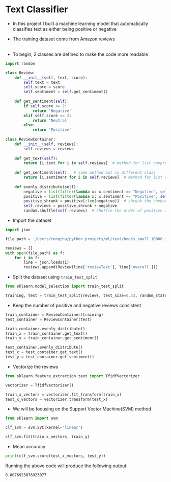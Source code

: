# Text Classifier
- In this project I built a machine learning model that automatically classifies text as either being positive or negative<br>
- The training dataset come from Amazon reviews<br><br>

- To begin, 2 classes are defined to make the code more readable
```python
import random

class Review:
    def __init__(self, text, score):
        self.text = text
        self.score = score
        self.sentiment = self.get_sentiment()
    
    def get_sentiment(self):
        if self.score <= 2:
            return 'Negative'
        elif self.score == 3:
            return 'Neutral'
        else:
            return 'Positive'
        
class ReviewContainer:
    def __init__(self, reviews):
        self.reviews = reviews
        
    def get_text(self):
        return [i.text for i in self.reviews]  # method for list comprehension (text)
        
    def get_sentiment(self):  # same method but in different class
        return [i.sentiment for i in self.reviews]  # method for list comprehension (sentiment)
    
    def evenly_distribute(self):
        negative = list(filter(lambda x: x.sentiment == "Negative", self.reviews))
        positive = list(filter(lambda x: x.sentiment == "Positive", self.reviews))
        positive_shrunk = positive[:len(negative)]  # shrunk the number of positive reviews
        self.reviews = positive_shrunk + negative
        random.shuffle(self.reviews)  # shuffle the order of positive and negative reviews
```

- Import the dataset
```python
import json

file_path = '/Users/tongzhu/python_projects/ml/text/books_small_10000.json'

reviews = []
with open(file_path) as f:
    for i in f:
        line = json.loads(i)
        reviews.append(Review(line['reviewText'], line['overall']))
```

- Split the dataset using `train_test_split`
```python
from sklearn.model_selection import train_test_split

training, test = train_test_split(reviews, test_size=0.33, random_state=42)
```

- Keep the number of positive and negative reviews consistent
```python
train_container = ReviewContainer(training)
test_container = ReviewContainer(test)

train_container.evenly_distribute()
train_x = train_container.get_text()
train_y = train_container.get_sentiment()

test_container.evenly_distribute()
test_x = test_container.get_text()
test_y = test_container.get_sentiment()
```

- Vectorize the reviews
```python
from sklearn.feature_extraction.text import TfidfVectorizer

vectorizer = TfidfVectorizer()

train_x_vectors = vectorizer.fit_transform(train_x)
test_x_vectors = vectorizer.transform(test_x)
```

- We will be focusing on the Support Vector Machine(SVM) method
```python
from sklearn import svm

clf_svm = svm.SVC(kernel='linear')

clf_svm.fit(train_x_vectors, train_y)
```

- Mean accuracy
```python
print(clf_svm.score(test_x_vectors, test_y))
```
Running the above code will produce the following output:
```
0.8076923076923077
```
